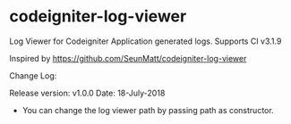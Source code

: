# codeigniter-log-viewer
Log Viewer for Codeigniter Application generated logs. Supports CI v3.1.9


Inspired by https://github.com/SeunMatt/codeigniter-log-viewer

Change Log:

Release version: v1.0.0
Date: 18-July-2018
* You can change the log viewer path by passing path as constructor.
